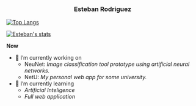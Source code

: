 
<h3 align="center"> Esteban Rodriguez </h3>

[![Top Langs](https://github-readme-stats.vercel.app/api/top-langs/?username=EARodriguezM&hide=html,css&count_private=true)](https://github.com/EARodriguezM)

[![Esteban's stats](https://github-readme-stats.vercel.app/api?username=EARodriguezM&show_icons=true&count_private=true&line_height=27)](https://github.com/EARodriguezM)

**Now**

- 🔭 I’m currently working on
  - NeuNet: *Image classification tool prototype using artificial neural networks.*
  - NetU: *My personal web app for some university.*
- 🌱 I’m currently learning
  - *Artificial Inteligence*
  - *Full web application*

<!--
**EARodriguezM/EARodriguezM** is a ✨ _special_ ✨ repository because its `README.md` (this file) appears on your GitHub profile.
Here are some ideas to get you started:
- 🔭 I’m currently working on ...
- 🌱 I’m currently learning ...
- 👯 I’m looking to collaborate on ...
- 🤔 I’m looking for help with ...
- 💬 Ask me about ...
- 📫 How to reach me: ...
- 😄 Pronouns: ...
- ⚡ Fun fact: ...
-->
